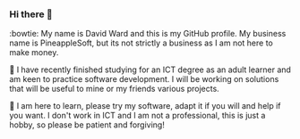 ### Hi there 👋

<!--
**PineappleSoftUK/PineappleSoftUK** is a ✨ _special_ ✨ repository because its `README.md` (this file) appears on your GitHub profile.

Here are some ideas to get you started:

- 🔭 I’m currently working on ...
- 🌱 I’m currently learning ...
- 👯 I’m looking to collaborate on ...
- 🤔 I’m looking for help with ...
- 💬 Ask me about ...
- 📫 How to reach me: ...
- 😄 Pronouns: ...
- ⚡ Fun fact: ...
-->

:bowtie: My name is David Ward and this is my GitHub profile. My business name is PineappleSoft, but its not strictly a business as I am not here to make money. 

:seedling: I have recently finished studying for an ICT degree as an adult learner and am keen to practice software development. I will be working on solutions that will be useful to mine or my friends various projects.

:notebook: I am here to learn, please try my software, adapt it if you will and help if you want. I don't work in ICT and I am not a professional, this is just a hobby, so please be patient and forgiving!
